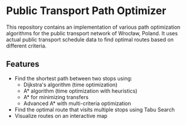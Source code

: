 # Public Transport Path Optimizer
This repository contains an implementation of various path optimization algorithms for the public transport network of Wrocław, Poland. It uses actual public transport schedule data to find optimal routes based on different criteria.

## Features

- Find the shortest path between two stops using:
  - Dijkstra's algorithm (time optimization)
  - A* algorithm (time optimization with heuristics)
  - A* for minimizing transfers
  - Advanced A* with multi-criteria optimization
- Find the optimal route that visits multiple stops using Tabu Search
- Visualize routes on an interactive map
